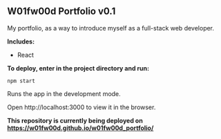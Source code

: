 ## W01fw00d Portfolio v0.1
My portfolio, as a way to introduce myself as a full-stack web developer.

**Includes:**
* React

**To deploy, enter in the project directory and run:**

```
npm start
```

Runs the app in the development mode.

Open http://localhost:3000 to view it in the browser.

**This repository is currently being deployed on https://w01fw00d.github.io/w01fw00d_portfolio/**
